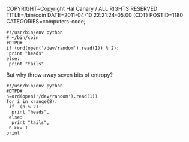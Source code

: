 COPYRIGHT=Copyright Hal Canary / ALL RIGHTS RESERVED
TITLE=/bin/coin
DATE=2011-04-10 22:21:24-05:00 (CDT)
POSTID=1180
CATEGORIES=computers-code;

    #!/usr/bin/env python
    # ~/bin/coin
    #DTPD#
    if (ord(open('/dev/random').read(1)) % 2):
     print "heads"
    else:
     print "tails"

But why throw away seven bits of entropy?

    #!/usr/bin/env python
    #DTPD#
    n=ord(open('/dev/random').read(1))
    for i in xrange(8):
     if  (n % 2):
      print "heads",
     else:
      print "tails",
     n >>= 1
    print
